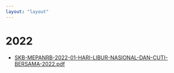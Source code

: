```yaml
---
layout: "layout"
---
```

# 2022
* [SKB-MEPANRB-2022-01-HARI-LIBUR-NASIONAL-DAN-CUTI-BERSAMA-2022.pdf](SKB-MEPANRB-2022-01-HARI-LIBUR-NASIONAL-DAN-CUTI-BERSAMA-2022.pdf)

